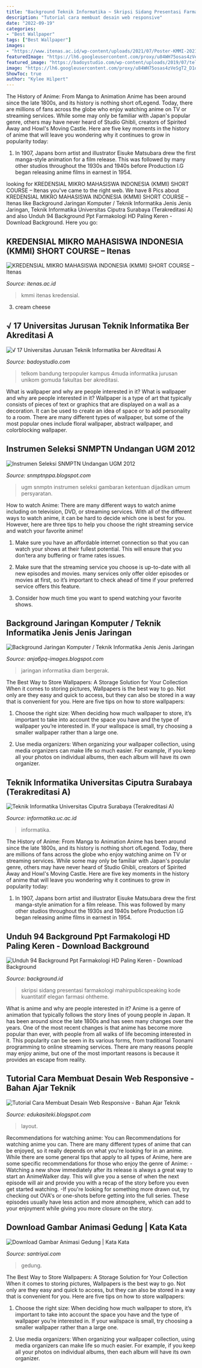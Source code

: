 ```yaml
---
title: "Background Teknik Informatika ~ Skripsi Sidang Presentasi Farmakologi Mahirpublicspeaking Kode Kuantitatif Elegan Farmasi Ohtheme"
description: "Tutorial cara membuat desain web responsive"
date: "2022-09-19"
categories:
- "Best Wallpaper"
tags: ["Best Wallpaper"]
images:
- "https://www.itenas.ac.id/wp-content/uploads/2021/07/Poster-KMMI-2021-Itenas-Bandung.png"
featuredImage: "https://lh6.googleusercontent.com/proxy/u84WH75osas4zVeSgT2_D1oET2XpEH7kJm4WEadfdffVBv1i_QWs3nLQ1Hr3JbygwE1xuGv_9wxT37dI16yHa9cOKGVBdFTQPkdc1pPrbpNGxJ67I_ata0xtVKHFX1eGMz2JwCgNaeIFTuqbhupz23UBxZJjH0vxq-qvrCrVC6lHHeslTYBEJDnPyZpE7Gc0OsUBheI07b-n1CdIgLAWZINU8n8lHONVQ_89flCoUoznLt-mkMEJS-fqkIwRZchCk-Rn-tL16w=w1200-h630-p-k-no-nu"
featured_image: "https://badoystudio.com/wp-content/uploads/2019/07/telkom-university-300x176.jpg"
image: "https://lh6.googleusercontent.com/proxy/u84WH75osas4zVeSgT2_D1oET2XpEH7kJm4WEadfdffVBv1i_QWs3nLQ1Hr3JbygwE1xuGv_9wxT37dI16yHa9cOKGVBdFTQPkdc1pPrbpNGxJ67I_ata0xtVKHFX1eGMz2JwCgNaeIFTuqbhupz23UBxZJjH0vxq-qvrCrVC6lHHeslTYBEJDnPyZpE7Gc0OsUBheI07b-n1CdIgLAWZINU8n8lHONVQ_89flCoUoznLt-mkMEJS-fqkIwRZchCk-Rn-tL16w=w1200-h630-p-k-no-nu"
ShowToc: true
author: "Kylee Hilpert"
---
```



The History of Anime: From Manga to Animation
Anime has been around since the late 1800s, and its history is nothing short ofLegend. Today, there are millions of fans across the globe who enjoy watching anime on TV or streaming services. While some may only be familiar with Japan's popular genre, others may have never heard of Studio Ghibli, creators of Spirited Away and Howl's Moving Castle. Here are five key moments in the history of anime that will leave you wondering why it continues to grow in popularity today:
1) In 1907, Japans born artist and illustrator Eisuke Matsubara drew the first manga-style animation for a film release. This was followed by many other studios throughout the 1930s and 1940s before Production I.G began releasing anime films in earnest in 1954.

	

		
looking for KREDENSIAL MIKRO MAHASISWA INDONESIA (KMMI) SHORT COURSE – Itenas you've came to the right web. We have 8 Pics about KREDENSIAL MIKRO MAHASISWA INDONESIA (KMMI) SHORT COURSE – Itenas like Background Jaringan Komputer / Teknik Informatika Jenis Jenis Jaringan, Teknik Informatika Universitas Ciputra Surabaya (Terakreditasi A) and also Unduh 94 Background Ppt Farmakologi HD Paling Keren - Download Background. Here you go:
		
    
## KREDENSIAL MIKRO MAHASISWA INDONESIA (KMMI) SHORT COURSE – Itenas

<img loading=lazy src="https://www.itenas.ac.id/wp-content/uploads/2021/07/Poster-KMMI-2021-Itenas-Bandung.png" onerror="this.onerror=null;this.src='https://tse1.mm.bing.net/th?id=OIP.gdECtUxZWmNt5ONRShFlZgHaKe&amp;pid=15.1';" alt="KREDENSIAL MIKRO MAHASISWA INDONESIA (KMMI) SHORT COURSE – Itenas">

_Source: itenas.ac.id_

>kmmi itenas kredensial. 

	

3. cream cheese 

    
## √ 17 Universitas Jurusan Teknik Informatika Ber Akreditasi A

<img loading=lazy src="https://badoystudio.com/wp-content/uploads/2019/07/telkom-university-300x176.jpg" onerror="this.onerror=null;this.src='https://tse1.mm.bing.net/th?id=OIP.linqP8MwWq7r4bmQXXKpdgAAAA&amp;pid=15.1';" alt="√ 17 Universitas Jurusan Teknik Informatika ber Akreditasi A">

_Source: badoystudio.com_

>telkom bandung terpopuler kampus 4muda informatika jurusan unikom gomuda fakultas ber akreditasi. 

	

What is wallpaper and why are people interested in it?
What is wallpaper and why are people interested in it?
Wallpaper is a type of art that typically consists of pieces of text or graphics that are displayed on a wall as a decoration. It can be used to create an idea of space or to add personality to a room. There are many different types of wallpaper, but some of the most popular ones include floral wallpaper, abstract wallpaper, and colorblocking wallpaper.

    
## Instrumen Seleksi SNMPTN Undangan UGM 2012

<img loading=lazy src="http://4.bp.blogspot.com/-rbBOiRrHnvA/Ui3ON_-ZWfI/AAAAAAAAAEU/mCtGgUFfIT8/s1600/LOGO-UGM-BAKU-tnp-back-grou.png" onerror="this.onerror=null;this.src='https://tse4.mm.bing.net/th?id=OIP.ZKR9yT81xRhG8uwUkzTa3QHaHa&amp;pid=15.1';" alt="Instrumen Seleksi SNMPTN Undangan UGM 2012">

_Source: snmptnppa.blogspot.com_

>ugm snmptn instrumen seleksi gambaran ketentuan dijadikan umum persyaratan. 

	

How to watch Anime: There are many different ways to watch anime including on television, DVD, or streaming services.
With all of the different ways to watch anime, it can be hard to decide which one is best for you. However, here are three tips to help you choose the right streaming service and watch your favorite anime!
1. Make sure you have an affordable internet connection so that you can watch your shows at their fullest potential. This will ensure that you don’tera any buffering or frame rates issues.

2. Make sure that the streaming service you choose is up-to-date with all new episodes and movies. many services only offer older episodes or movies at first, so it’s important to check ahead of time if your preferred service offers this feature.

3. Consider how much time you want to spend watching your favorite shows.

    
## Background Jaringan Komputer / Teknik Informatika Jenis Jenis Jaringan

<img loading=lazy src="https://lh6.googleusercontent.com/proxy/u84WH75osas4zVeSgT2_D1oET2XpEH7kJm4WEadfdffVBv1i_QWs3nLQ1Hr3JbygwE1xuGv_9wxT37dI16yHa9cOKGVBdFTQPkdc1pPrbpNGxJ67I_ata0xtVKHFX1eGMz2JwCgNaeIFTuqbhupz23UBxZJjH0vxq-qvrCrVC6lHHeslTYBEJDnPyZpE7Gc0OsUBheI07b-n1CdIgLAWZINU8n8lHONVQ_89flCoUoznLt-mkMEJS-fqkIwRZchCk-Rn-tL16w=w1200-h630-p-k-no-nu" onerror="this.onerror=null;this.src='https://tse4.mm.bing.net/th?id=OIP.ZdKI8ug-sV0gUf7eoyU-_wHaFH&amp;pid=15.1';" alt="Background Jaringan Komputer / Teknik Informatika Jenis Jenis Jaringan">

_Source: anja6pq-images.blogspot.com_

>jaringan informatika diam bergerak. 

	

The Best Way to Store Wallpapers: A Storage Solution for Your Collection
When it comes to storing pictures, Wallpapers is the best way to go. Not only are they easy and quick to access, but they can also be stored in a way that is convenient for you. Here are five tips on how to store wallpapers:
1) Choose the right size: When deciding how much wallpaper to store, it’s important to take into account the space you have and the type of wallpaper you’re interested in. If your wallspace is small, try choosing a smaller wallpaper rather than a large one.

2) Use media organizers: When organizing your wallpaper collection, using media organizers can make life so much easier. For example, if you keep all your photos on individual albums, then each album will have its own organizer.

    
## Teknik Informatika Universitas Ciputra Surabaya (Terakreditasi A)

<img loading=lazy src="https://i1.wp.com/informatika.uc.ac.id/wp-content/uploads/2021/03/20200709-FTI-Raker-Apple__9-scaled.jpg?resize=800%2C533&amp;ssl=1" onerror="this.onerror=null;this.src='https://tse1.mm.bing.net/th?id=OIP.QV2IxOoSU3BjpjtsWXTBFwHaE7&amp;pid=15.1';" alt="Teknik Informatika Universitas Ciputra Surabaya (Terakreditasi A)">

_Source: informatika.uc.ac.id_

>informatika. 

	

The History of Anime: From Manga to Animation
Anime has been around since the late 1800s, and its history is nothing short ofLegend. Today, there are millions of fans across the globe who enjoy watching anime on TV or streaming services. While some may only be familiar with Japan's popular genre, others may have never heard of Studio Ghibli, creators of Spirited Away and Howl's Moving Castle. Here are five key moments in the history of anime that will leave you wondering why it continues to grow in popularity today:
1) In 1907, Japans born artist and illustrator Eisuke Matsubara drew the first manga-style animation for a film release. This was followed by many other studios throughout the 1930s and 1940s before Production I.G began releasing anime films in earnest in 1954.

    
## Unduh 94 Background Ppt Farmakologi HD Paling Keren - Download Background

<img loading=lazy src="https://i.ytimg.com/vi/AN-toErvQKA/maxresdefault.jpg" onerror="this.onerror=null;this.src='https://tse2.mm.bing.net/th?id=OIP.AgMsQWgJMZpwGr0pPZs0YQHaEK&amp;pid=15.1';" alt="Unduh 94 Background Ppt Farmakologi HD Paling Keren - Download Background">

_Source: background.id_

>skripsi sidang presentasi farmakologi mahirpublicspeaking kode kuantitatif elegan farmasi ohtheme. 

	

What is anime and why are people interested in it?
Anime is a genre of animation that typically follows the story lines of young people in Japan. It has been around since the late 1800s and has seen many changes over the years. One of the most recent changes is that anime has become more popular than ever, with people from all walks of life becoming interested in it. This popularity can be seen in its various forms, from traditional Toonami programming to online streaming services. There are many reasons people may enjoy anime, but one of the most important reasons is because it provides an escape from reality.

    
## Tutorial Cara Membuat Desain Web Responsive - Bahan Ajar Teknik

<img loading=lazy src="https://3.bp.blogspot.com/-SNkc_R_mrao/WgJ89mBnIPI/AAAAAAAABz4/t7xGQVCw47AAJG0WkwXPhxtxVWekvqsygCLcBGAs/s1600/Website%2BResponsive.jpg" onerror="this.onerror=null;this.src='https://tse1.mm.bing.net/th?id=OIP.E1PZNhIHtRTITQ7pX9g-RgHaDt&amp;pid=15.1';" alt="Tutorial Cara Membuat Desain Web Responsive - Bahan Ajar Teknik">

_Source: edukasiteki.blogspot.com_

>layout. 

	

Recommendations for watching anime: You can
Recommendations for watching anime you can. There are many different types of anime that can be enjoyed, so it really depends on what you're looking for in an anime. While there are some general tips that apply to all types of Anime, here are some specific recommendations for those who enjoy the genre of Anime: 
-Watching a new show immediately after its release is always a great way to start an AnimeWalker day. This will give you a sense of when the next episode will air and provide you with a recap of the story before you even get started watching. 
-If you're looking for something more drawn out, try checking out OVA's or one-shots before getting into the full series. These episodes usually have less action and more atmosphere, which can add to your enjoyment while giving you more closure on the story.

    
## Download Gambar Animasi Gedung | Kata Kata

<img loading=lazy src="https://i2.wp.com/lenterakecil.com/wp-content/uploads/2011/11/sekolah.jpg?zoom=2.625&amp;ssl=1" onerror="this.onerror=null;this.src='https://tse4.mm.bing.net/th?id=OIP.ykH4A2fXMLLNDeVW8_rSSQHaEj&amp;pid=15.1';" alt="Download Gambar Animasi Gedung | Kata Kata">

_Source: santriyai.com_

>gedung. 

	

The Best Way to Store Wallpapers: A Storage Solution for Your Collection
When it comes to storing pictures, Wallpapers is the best way to go. Not only are they easy and quick to access, but they can also be stored in a way that is convenient for you. Here are five tips on how to store wallpapers:
1) Choose the right size: When deciding how much wallpaper to store, it’s important to take into account the space you have and the type of wallpaper you’re interested in. If your wallspace is small, try choosing a smaller wallpaper rather than a large one.

2) Use media organizers: When organizing your wallpaper collection, using media organizers can make life so much easier. For example, if you keep all your photos on individual albums, then each album will have its own organizer.

